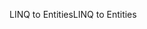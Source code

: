 <span data-ttu-id="91a03-101">LINQ to Entities</span><span class="sxs-lookup"><span data-stu-id="91a03-101">LINQ to Entities</span></span>